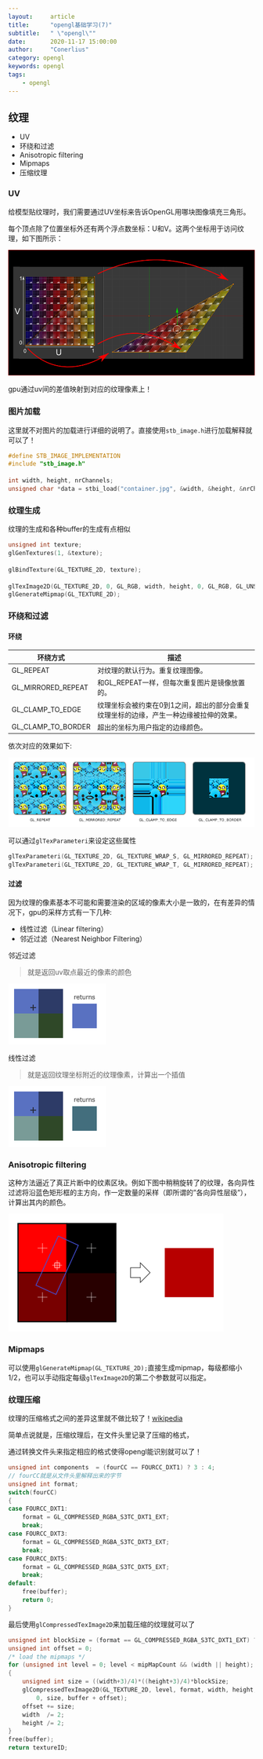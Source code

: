 ```yaml
---
layout:     article
title:      "opengl基础学习(7)"
subtitle:   " \"opengl\""
date:       2020-11-17 15:00:00
author:     "Conerlius"
category: opengl
keywords: opengl
tags:
    - opengl
---
```


## 纹理

- UV
- 环绕和过滤
- Anisotropic filtering
- Mipmaps
- 压缩纹理

### UV

给模型贴纹理时，我们需要通过UV坐标来告诉OpenGL用哪块图像填充三角形。

每个顶点除了位置坐标外还有两个浮点数坐标：U和V。这两个坐标用于访问纹理，如下图所示：

![png](/images/OpenGL/opengl_project_create7.png)

gpu通过uv间的差值映射到对应的纹理像素上！

### 图片加载

这里就不对图片的加载进行详细的说明了。直接使用`stb_image.h`进行加载解释就可以了！

```c++
#define STB_IMAGE_IMPLEMENTATION
#include "stb_image.h"

int width, height, nrChannels;
unsigned char *data = stbi_load("container.jpg", &width, &height, &nrChannels, 0);
```

### 纹理生成

纹理的生成和各种buffer的生成有点相似

```c++
unsigned int texture;
glGenTextures(1, &texture);

glBindTexture(GL_TEXTURE_2D, texture);

glTexImage2D(GL_TEXTURE_2D, 0, GL_RGB, width, height, 0, GL_RGB, GL_UNSIGNED_BYTE, data);
glGenerateMipmap(GL_TEXTURE_2D);
```

### 环绕和过滤

#### 环绕

| 环绕方式 | 描述 |
| -- | -- |
GL_REPEAT | 对纹理的默认行为。重复纹理图像。
GL_MIRRORED_REPEAT | 和GL_REPEAT一样，但每次重复图片是镜像放置的。
GL_CLAMP_TO_EDGE | 纹理坐标会被约束在0到1之间，超出的部分会重复纹理坐标的边缘，产生一种边缘被拉伸的效果。
GL_CLAMP_TO_BORDER | 超出的坐标为用户指定的边缘颜色。

依次对应的效果如下:

![png](/images/OpenGL/opengl_project_create7_1.png "GL_REPEAT | GL_MIRRORED_REPEAT |  GL_CLAMP_TO_EDGE | GL_CLAMP_TO_BORDER")

可以通过`glTexParameteri`来设定这些属性
```c++
glTexParameteri(GL_TEXTURE_2D, GL_TEXTURE_WRAP_S, GL_MIRRORED_REPEAT);
glTexParameteri(GL_TEXTURE_2D, GL_TEXTURE_WRAP_T, GL_MIRRORED_REPEAT);
```

#### 过滤

因为纹理的像素基本不可能和需要渲染的区域的像素大小是一致的，在有差异的情况下，gpu的采样方式有一下几种:

- 线性过滤（Linear filtering）
- 邻近过滤（Nearest Neighbor Filtering）

邻近过滤

> 就是返回uv取点最近的像素的颜色

![png](/images/OpenGL/opengl_project_create7_2.png)

线性过滤

> 就是返回纹理坐标附近的纹理像素，计算出一个插值

![png](/images/OpenGL/opengl_project_create7_3.png)

### Anisotropic filtering

这种方法逼近了真正片断中的纹素区块。例如下图中稍稍旋转了的纹理，各向异性过滤将沿蓝色矩形框的主方向，作一定数量的采样（即所谓的”各向异性层级”），计算出其内的颜色。

![png](/images/OpenGL/opengl_project_create7_4.png)

### Mipmaps

可以使用`glGenerateMipmap(GL_TEXTURE_2D);`直接生成mipmap，每级都缩小1/2，也可以手动指定每级`glTexImage2D`的第二个参数就可以指定。

### 纹理压缩

纹理的压缩格式之间的差异这里就不做比较了！[wikipedia](https://en.wikipedia.org/wiki/S3_Texture_Compression)

简单点说就是，压缩纹理后，在文件头里记录了压缩的格式，

通过转换文件头来指定相应的格式使得opengl能识别就可以了！

```c++
unsigned int components  = (fourCC == FOURCC_DXT1) ? 3 : 4;
// fourCC就是从文件头里解释出来的字节
unsigned int format;
switch(fourCC)
{
case FOURCC_DXT1:
    format = GL_COMPRESSED_RGBA_S3TC_DXT1_EXT;
    break;
case FOURCC_DXT3:
    format = GL_COMPRESSED_RGBA_S3TC_DXT3_EXT;
    break;
case FOURCC_DXT5:
    format = GL_COMPRESSED_RGBA_S3TC_DXT5_EXT;
    break;
default:
    free(buffer);
    return 0;
}
```

最后使用`glCompressedTexImage2D`来加载压缩的纹理就可以了

```c++
unsigned int blockSize = (format == GL_COMPRESSED_RGBA_S3TC_DXT1_EXT) ? 8 : 16;
unsigned int offset = 0;
/* load the mipmaps */
for (unsigned int level = 0; level < mipMapCount && (width || height); +level)
{
    unsigned int size = ((width+3)/4)*((height+3)/4)*blockSize;
    glCompressedTexImage2D(GL_TEXTURE_2D, level, format, width, height,
        0, size, buffer + offset);
    offset += size;
    width  /= 2;
    height /= 2;
}
free(buffer);
return textureID;
```
